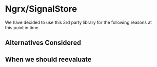 # Ngrx/SignalStore

We have decided to use this 3rd party library for the following reasons
at this point in time.

## Alternatives Considered

## When we should reevaluate
